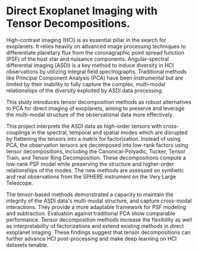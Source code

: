 # Direct Exoplanet Imaging with Tensor Decompositions.
High-contrast imaging (HCI) is as essential pillar in the search for exoplanets. It relies heavily on advanced image 
processing techniques to differentiate planetary flux from the coronagraphic point spread function (PSF) of the host 
star and nuisance components. Angular-spectral differential imaging (ASDI) is a key method to induce diversity in HCI 
observations by utilizing integral field spectrographs. Traditional methods like Principal Component Analysis (PCA) 
have been instrumental but are limited by their inability to fully capture the complex, multi-modal relationships of 
the diversity exploited by ASDI data processing.

This study introduces tensor decomposition methods as robust alternatives to PCA for direct imaging of 
exoplanets, aiming to preserve and leverage the multi-modal structure of the observational data more effectively.

This project interprets the ASDI data as high-order tensors with cross-couplings in the spectral, 
temporal and spatial modes which are disrupted by flattening the tensors into a matrix for factorization. Instead of 
using PCA, the observation tensors are decomposed into low-rank factors using tensor decompositions, including the 
Canonical-Polyadic, Tucker, Tensor Train, and Tensor Ring Decomposition. These decompositions compute a low-rank PSF 
model while preserving the structure and higher-order relationships of the modes. The new methods are assessed on 
synthetic and real observations from the SPHERE instrument on the Very Large Telescope.

The tensor-based methods demonstrated a capacity to maintain the integrity of the ASDI data's
multi-modal structure, and capture cross-modal interactions. They provide a more adaptable framework for PSF 
modeling and subtraction. Evaluation against traditional PCA show comparable performance. Tensor decomposition 
methods increase the flexibility as well as interpretability of factorizations and extend existing methods in direct 
exoplanet imaging. These findings suggest that tensor decompositions can further advance HCI post-processing and 
make deep learning on HCI datasets tenable.
